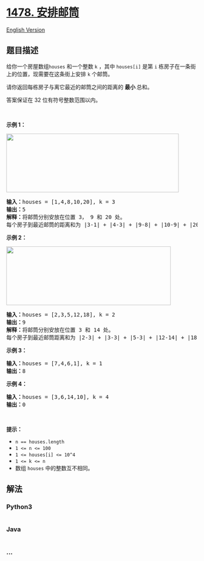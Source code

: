 # [1478. 安排邮筒](https://leetcode-cn.com/problems/allocate-mailboxes)

[English Version](https://github.com/yanglr/leetcode-ac/blob/master/assets/1400-1499/1478.Allocate%20Mailboxes/README_EN.md)

## 题目描述

<!-- 这里写题目描述 -->

<p>给你一个房屋数组<code>houses</code>&nbsp;和一个整数&nbsp;<code>k</code>&nbsp;，其中&nbsp;<code>houses[i]</code>&nbsp;是第 <code>i</code>&nbsp;栋房子在一条街上的位置，现需要在这条街上安排 <code>k</code>&nbsp;个邮筒。</p>

<p>请你返回每栋房子与离它最近的邮筒之间的距离的 <strong>最小 </strong>总和。</p>

<p>答案保证在 32 位有符号整数范围以内。</p>

<p>&nbsp;</p>

<p><strong>示例 1：</strong></p>

<p><img alt="" src="https://cdn.jsdelivr.net/gh/yanglr/leetcode-ac@master/assets/1400-1499/1478.Allocate%20Mailboxes/images/sample_11_1816.png" style="height: 154px; width: 454px;"></p>

<pre><strong>输入：</strong>houses = [1,4,8,10,20], k = 3
<strong>输出：</strong>5
<strong>解释：</strong>将邮筒分别安放在位置 3， 9 和 20 处。
每个房子到最近邮筒的距离和为 |3-1| + |4-3| + |9-8| + |10-9| + |20-20| = 5 。
</pre>

<p><strong>示例 2：</strong></p>

<p><strong><img alt="" src="https://cdn.jsdelivr.net/gh/yanglr/leetcode-ac@master/assets/1400-1499/1478.Allocate%20Mailboxes/images/sample_2_1816.png" style="height: 154px; width: 433px;"></strong></p>

<pre><strong>输入：</strong>houses = [2,3,5,12,18], k = 2
<strong>输出：</strong>9
<strong>解释：</strong>将邮筒分别安放在位置 3 和 14 处。
每个房子到最近邮筒距离和为 |2-3| + |3-3| + |5-3| + |12-14| + |18-14| = 9 。
</pre>

<p><strong>示例 3：</strong></p>

<pre><strong>输入：</strong>houses = [7,4,6,1], k = 1
<strong>输出：</strong>8
</pre>

<p><strong>示例 4：</strong></p>

<pre><strong>输入：</strong>houses = [3,6,14,10], k = 4
<strong>输出：</strong>0
</pre>

<p>&nbsp;</p>

<p><strong>提示：</strong></p>

<ul>
	<li><code>n == houses.length</code></li>
	<li><code>1 &lt;= n&nbsp;&lt;= 100</code></li>
	<li><code>1 &lt;= houses[i] &lt;= 10^4</code></li>
	<li><code>1 &lt;= k &lt;= n</code></li>
	<li>数组&nbsp;<code>houses</code>&nbsp;中的整数互不相同。</li>
</ul>


## 解法

<!-- 这里可写通用的实现逻辑 -->

<!-- tabs:start -->

### **Python3**

<!-- 这里可写当前语言的特殊实现逻辑 -->

```python

```

### **Java**

<!-- 这里可写当前语言的特殊实现逻辑 -->

```java

```

### **...**

```

```

<!-- tabs:end -->
